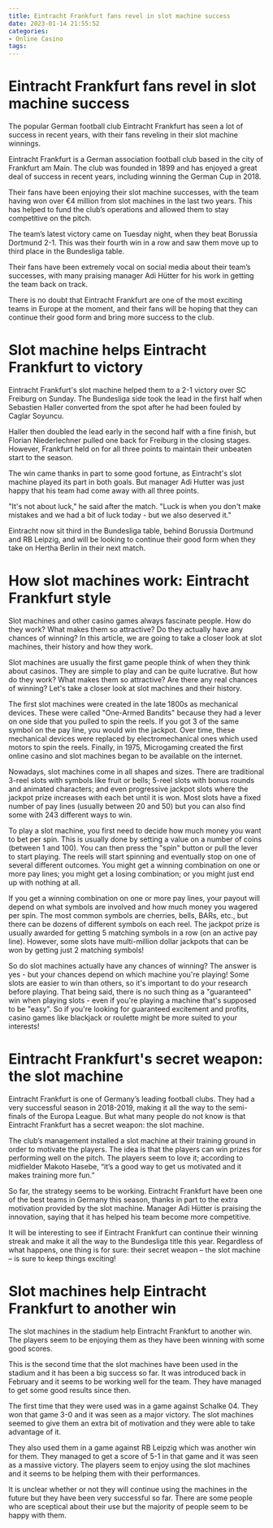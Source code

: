 ```yaml
---
title: Eintracht Frankfurt fans revel in slot machine success
date: 2023-01-14 21:55:52
categories:
- Online Casino
tags:
---
```



#  Eintracht Frankfurt fans revel in slot machine success

The popular German football club Eintracht Frankfurt has seen a lot of success in recent years, with their fans reveling in their slot machine winnings.

Eintracht Frankfurt is a German association football club based in the city of Frankfurt am Main. The club was founded in 1899 and has enjoyed a great deal of success in recent years, including winning the German Cup in 2018.

Their fans have been enjoying their slot machine successes, with the team having won over €4 million from slot machines in the last two years. This has helped to fund the club’s operations and allowed them to stay competitive on the pitch.

The team’s latest victory came on Tuesday night, when they beat Borussia Dortmund 2-1. This was their fourth win in a row and saw them move up to third place in the Bundesliga table.

Their fans have been extremely vocal on social media about their team’s successes, with many praising manager Adi Hütter for his work in getting the team back on track.

There is no doubt that Eintracht Frankfurt are one of the most exciting teams in Europe at the moment, and their fans will be hoping that they can continue their good form and bring more success to the club.

#  Slot machine helps Eintracht Frankfurt to victory

Eintracht Frankfurt's slot machine helped them to a 2-1 victory over SC Freiburg on Sunday. The Bundesliga side took the lead in the first half when Sebastien Haller converted from the spot after he had been fouled by Caglar Soyuncu.

Haller then doubled the lead early in the second half with a fine finish, but Florian Niederlechner pulled one back for Freiburg in the closing stages. However, Frankfurt held on for all three points to maintain their unbeaten start to the season.

The win came thanks in part to some good fortune, as Eintracht's slot machine played its part in both goals. But manager Adi Hutter was just happy that his team had come away with all three points.

"It's not about luck," he said after the match. "Luck is when you don't make mistakes and we had a bit of luck today - but we also deserved it."

Eintracht now sit third in the Bundesliga table, behind Borussia Dortmund and RB Leipzig, and will be looking to continue their good form when they take on Hertha Berlin in their next match.

#  How slot machines work: Eintracht Frankfurt style

Slot machines and other casino games always fascinate people. How do they work? What makes them so attractive? Do they actually have any chances of winning? In this article, we are going to take a closer look at slot machines, their history and how they work.



Slot machines are usually the first game people think of when they think about casinos. They are simple to play and can be quite lucrative. But how do they work? What makes them so attractive? Are there any real chances of winning? Let's take a closer look at slot machines and their history.

The first slot machines were created in the late 1800s as mechanical devices. These were called "One-Armed Bandits" because they had a lever on one side that you pulled to spin the reels. If you got 3 of the same symbol on the pay line, you would win the jackpot. Over time, these mechanical devices were replaced by electromechanical ones which used motors to spin the reels. Finally, in 1975, Microgaming created the first online casino and slot machines began to be available on the internet.

Nowadays, slot machines come in all shapes and sizes. There are traditional 3-reel slots with symbols like fruit or bells; 5-reel slots with bonus rounds and animated characters; and even progressive jackpot slots where the jackpot prize increases with each bet until it is won. Most slots have a fixed number of pay lines (usually between 20 and 50) but you can also find some with 243 different ways to win.

To play a slot machine, you first need to decide how much money you want to bet per spin. This is usually done by setting a value on a number of coins (between 1 and 100). You can then press the "spin" button or pull the lever to start playing. The reels will start spinning and eventually stop on one of several different outcomes. You might get a winning combination on one or more pay lines; you might get a losing combination; or you might just end up with nothing at all.

If you get a winning combination on one or more pay lines, your payout will depend on what symbols are involved and how much money you wagered per spin. The most common symbols are cherries, bells, BARs, etc., but there can be dozens of different symbols on each reel. The jackpot prize is usually awarded for getting 5 matching symbols in a row (on an active pay line). However, some slots have multi-million dollar jackpots that can be won by getting just 2 matching symbols!

So do slot machines actually have any chances of winning? The answer is yes - but your chances depend on which machine you're playing! Some slots are easier to win than others, so it's important to do your research before playing. That being said, there is no such thing as a "guaranteed" win when playing slots - even if you're playing a machine that's supposed to be "easy". So if you're looking for guaranteed excitement and profits, casino games like blackjack or roulette might be more suited to your interests!

#  Eintracht Frankfurt's secret weapon: the slot machine

Eintracht Frankfurt is one of Germany’s leading football clubs. They had a very successful season in 2018-2019, making it all the way to the semi-finals of the Europa League. But what many people do not know is that Eintracht Frankfurt has a secret weapon: the slot machine.

The club’s management installed a slot machine at their training ground in order to motivate the players. The idea is that the players can win prizes for performing well on the pitch. The players seem to love it; according to midfielder Makoto Hasebe, “it’s a good way to get us motivated and it makes training more fun.”

So far, the strategy seems to be working. Eintracht Frankfurt have been one of the best teams in Germany this season, thanks in part to the extra motivation provided by the slot machine. Manager Adi Hütter is praising the innovation, saying that it has helped his team become more competitive.

It will be interesting to see if Eintracht Frankfurt can continue their winning streak and make it all the way to the Bundesliga title this year. Regardless of what happens, one thing is for sure: their secret weapon – the slot machine – is sure to keep things exciting!

#  Slot machines help Eintracht Frankfurt to another win

The slot machines in the stadium help Eintracht Frankfurt to another win. The players seem to be enjoying them as they have been winning with some good scores.

This is the second time that the slot machines have been used in the stadium and it has been a big success so far. It was introduced back in February and it seems to be working well for the team. They have managed to get some good results since then.

The first time that they were used was in a game against Schalke 04. They won that game 3-0 and it was seen as a major victory. The slot machines seemed to give them an extra bit of motivation and they were able to take advantage of it.

They also used them in a game against RB Leipzig which was another win for them. They managed to get a score of 5-1 in that game and it was seen as a massive victory. The players seem to enjoy using the slot machines and it seems to be helping them with their performances.

It is unclear whether or not they will continue using the machines in the future but they have been very successful so far. There are some people who are sceptical about their use but the majority of people seem to be happy with them.